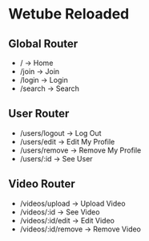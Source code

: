 # Wetube Reloaded

## Global Router
* / -> Home
* /join -> Join
* /login -> Login
* /search -> Search

## User Router
* /users/logout -> Log Out
* /users/edit -> Edit My Profile
* /users/remove -> Remove My Profile
* /users/:id -> See User

## Video Router
* /videos/upload -> Upload Video
* /videos/:id -> See Video
* /videos/:id/edit -> Edit Video
* /videos/:id/remove -> Remove Video